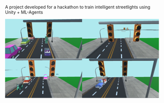 A project developed for a hackathon to train intelligent streetlights using Unity + ML-Agents

![alt text](https://github.com/IsaacGreenMachine/MLStreetlights/blob/main/Screenshot%202024-03-01%20at%2011.43.17%20AM.png?raw=true)
